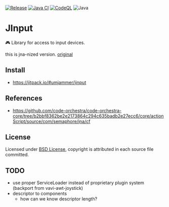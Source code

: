 [![Release](https://jitpack.io/v/umjammer/jinput.svg)](https://jitpack.io/#umjammer/jinput)
[![Java CI](https://github.com/umjammer/jinput/actions/workflows/maven.yml/badge.svg)](https://github.com/umjammer/jinput/actions/workflows/maven.yml)
[![CodeQL](https://github.com/umjammer/jinput/actions/workflows/codeql-analysis.yml/badge.svg)](https://github.com/umjammer/jinput/actions/workflows/codeql-analysis.yml)
![Java](https://img.shields.io/badge/Java-17-b07219)

# JInput

🎮 Library for access to input devices.

this is jna-nized version. [original](https://github.com/jinput/jinput)

## Install

* https://jitpack.io/#umjammer/jinput

## References

 * https://github.com/code-orchestra/code-orchestra-core/tree/b2bbf8362be2e2173864c294c635badb2e27ecc6/core/actionScript/source/com/semaphore/jna/cf

## License

Licensed under [BSD License](https://opensource.org/licenses/BSD-3-Clause), copyright is attributed in each source file committed.

## TODO

 * use proper ServiceLoader instead of proprietary plugin system (backport from vavi-awt-joystick)
 * descriptor to components
   * how can we know descriptor length?
